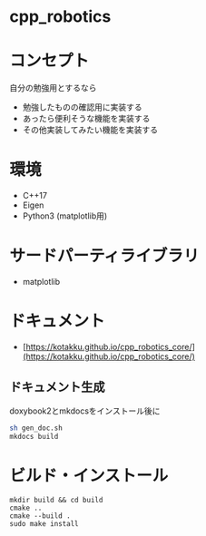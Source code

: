 # cpp_robotics

# コンセプト
自分の勉強用とするなら
- 勉強したものの確認用に実装する
- あったら便利そうな機能を実装する
- その他実装してみたい機能を実装する

# 環境
- C++17
- Eigen
- Python3 (matplotlib用)

# サードパーティライブラリ
- matplotlib

# ドキュメント
- [https://kotakku.github.io/cpp_robotics_core/](https://kotakku.github.io/cpp_robotics_core/)

## ドキュメント生成
doxybook2とmkdocsをインストール後に

```sh
sh gen_doc.sh
mkdocs build
```

# ビルド・インストール
```
mkdir build && cd build
cmake ..
cmake --build .
sudo make install
```